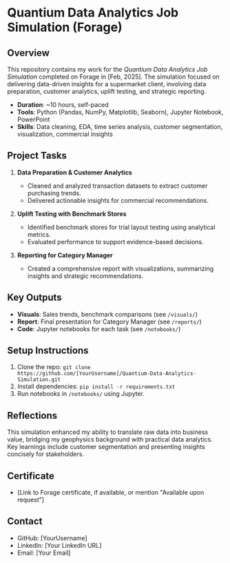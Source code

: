 # Quantium Data Analytics Job Simulation (Forage)

## Overview
This repository contains my work for the *Quantium Data Analytics Job Simulation* completed on Forage in [Feb, 2025]. The simulation focused on delivering data-driven insights for a supermarket client, involving data preparation, customer analytics, uplift testing, and strategic reporting.

- **Duration**: ~10 hours, self-paced
- **Tools**: Python (Pandas, NumPy, Matplotlib, Seaborn), Jupyter Notebook, PowerPoint
- **Skills**: Data cleaning, EDA, time series analysis, customer segmentation, visualization, commercial insights

## Project Tasks
1. **Data Preparation & Customer Analytics**
   - Cleaned and analyzed transaction datasets to extract customer purchasing trends.
   - Delivered actionable insights for commercial recommendations.

2. **Uplift Testing with Benchmark Stores**
   - Identified benchmark stores for trial layout testing using analytical metrics.
   - Evaluated performance to support evidence-based decisions.

3. **Reporting for Category Manager**
   - Created a comprehensive report with visualizations, summarizing insights and strategic recommendations.

## Key Outputs
- **Visuals**: Sales trends, benchmark comparisons (see `/visuals/`)
- **Report**: Final presentation for Category Manager (see `/reports/`)
- **Code**: Jupyter notebooks for each task (see `/notebooks/`)

## Setup Instructions
1. Clone the repo: `git clone https://github.com/[YourUsername]/Quantium-Data-Analytics-Simulation.git`
2. Install dependencies: `pip install -r requirements.txt`
3. Run notebooks in `/notebooks/` using Jupyter.

## Reflections
This simulation enhanced my ability to translate raw data into business value, bridging my geophysics background with practical data analytics. Key learnings include customer segmentation and presenting insights concisely for stakeholders.

## Certificate
- [Link to Forage certificate, if available, or mention "Available upon request"]

## Contact
- GitHub: [YourUsername]
- LinkedIn: [Your LinkedIn URL]
- Email: [Your Email]
